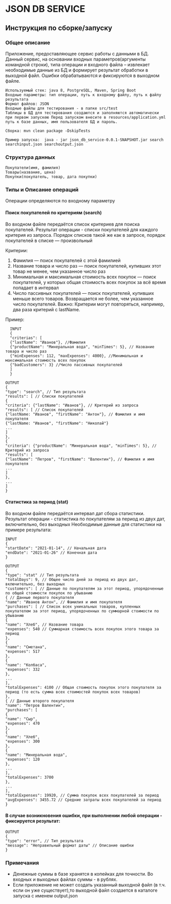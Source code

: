 # JSON DB SERVICE

## Инструкция по сборке/запуску

### Общее описание
Приложение, предоставляющее сервис работы с данными в БД. Данный сервис, на основании входных параметров(аргументы командной строки), типа операции и входного файла – извлекает необходимые данные из БД и формирует результат обработки в выходной файл.
Ошибки обрабатываются и фиксируются в выходном файле.

	Используемый стек: java 8, PostgreSQL, Maven, Spring Boot
	Входные параметры: тип операции, путь к входному файлу, путь к файлу результата
	Формат файлов: JSON
	Входные файлы для тестирования - в папке src/test
	Таблицы в БД для тестирования создаются и заполняются автоматически при первом запускею Перед запуском внесите в resources/application.yml путь к базе данных, имя пользователя БД и пароль.
`Сборка: mvn clean package -DskipTests`

`Пример запуска:  java - jar json_db_service-0.0.1-SNAPSHOT.jar search searchinput.json searchoutput.json`

### Структура данных
	Покупатели(имя, фамилия)
	Товары(название, цена)
	Покупки(покупатель, товар, дата покупки)

### Типы и Описание операций
Операции определяются по входному параметру

####	Поиск покупателей по критериям (search)
Во входном файле передаётся список критериев для поиска покупателей. Результат операции - списки покупателей для каждого критерия из запроса. Порядок списков такой же как в запросе, порядок покупателей в списке — произвольный

Критерии:
1. Фамилия — поиск покупателей с этой фамилией
2. Название товара и число раз — поиск покупателей, купивших этот товар не менее, чем указанное число раз
3. Минимальная и максимальная стоимость всех покупок — поиск покупателей, у которых общая стоимость всех покупок за всё время попадает в интервал
4. Число пассивных покупателей — поиск покупателей, купивших меньше всего товаров. Возвращается не более, чем указанное число покупателей.
      Важно: Критерии могут повторяться, например, два раза критерий с lastName.

 
Пример:

      INPUT
      {
      "criterias": [
      {"lastName": "Иванов"}, //Фамилия
      {"productName": "Минеральная вода", "minTimes": 5}, // Название товара и число раз
      {"minExpenses": 112, "maxExpenses": 4000}, //Минимальная и максимальная стоимость всех покупок
      {"badCustomers": 3} //Число пассивных покупателей
      ]
      }

```
OUTPUT
{
"type": "search", // Тип результата
"results": [ // Списки покупателей
{
"criteria": {"lastName": "Иванов"}, // Критерий из запроса
"results": [ // Список покупателей
{"lastName: "Иванов", "firstName": "Антон"}, // Фамилия и имя покупателя
{"lastName: "Иванов", "firstName": "Николай"}
...
]
},
{
"criteria": {"productName": "Минеральная вода", "minTimes": 5}, // Критерий из запроса
"results": [
{"lastName": "Петров", "firstName": "Валентин"}, // Фамилия и имя покупателя
...
]
},
...
]
}
```

####	Статистика за период (stat)

Во входном файле передаётся интервал дат сбора статистики. Результат операции - статистика по покупателям за период из двух дат, включительно, без выходных
Необходимые данные для статистики на примере результата:

```
INPUT
{
"startDate": "2021-01-14", // Начальная дата
"endDate": "2021-01-26" // Конечная дата
}
```
```
OUTPUT
{
"type": "stat" // Тип результата
"totalDays": 9, // Общее число дней за период из двух дат, включительно, без выходных
"customers": [ // Данные по покупателям за этот период, упорядоченные по общей стоимости покупок по убыванию
{ // Данные первого покупателя
"name": "Иванов Антон", // Фамилия и имя покупателя
"purchases": [ // Список всех уникальных товаров, купленных покупателем за этот период, упорядоченных по суммарной стоимости по убыванию
{
"name": "Хлеб", // Название товара
"expenses": 540 // Суммарная стоимость всех покупок этого товара за период
},
{
"name": "Сметана",
"expenses": 517
},
{
"name": "Колбаса",
"expenses": 332
},
...
],
"totalExpenses": 4100 // Общая стоимость покупок этого покупателя за период (то есть сумма всех стоимостей покупок всех товаров)
},
{ // Данные второго покупателя
"name": "Петров Валентин",
"purchases": [
{
"name": "Сыр",
"expenses": 470                    
},
{
"name": "Хлеб",
"expenses": 300
},
{
"name": "Минеральная вода",
"expenses": 120
},
...
],
"totalExpenses": 3700
},
...
],
"totalExpenses": 19920, // Сумма покупок всех покупателей за период
"avgExpenses": 3455.72 // Средние затраты всех покупателей за период
}
```

#### В случае возникновения ошибки, при выполнении любой операции - фиксируется результат:
```
OUTPUT
{
"type": "error", // Тип результата
"message": "Неправильный формат даты" // Описание ошибки
}
```


### Примечания
* Денежные суммы в базе хранятся в копейках для точности. Во входных и выходных файлах суммы - в рублях. 
* Если приложение не может создать указанный выходной файл (в т.ч. если он уже существует),то выходной файл создается в каталоге запуска с именем output.json
